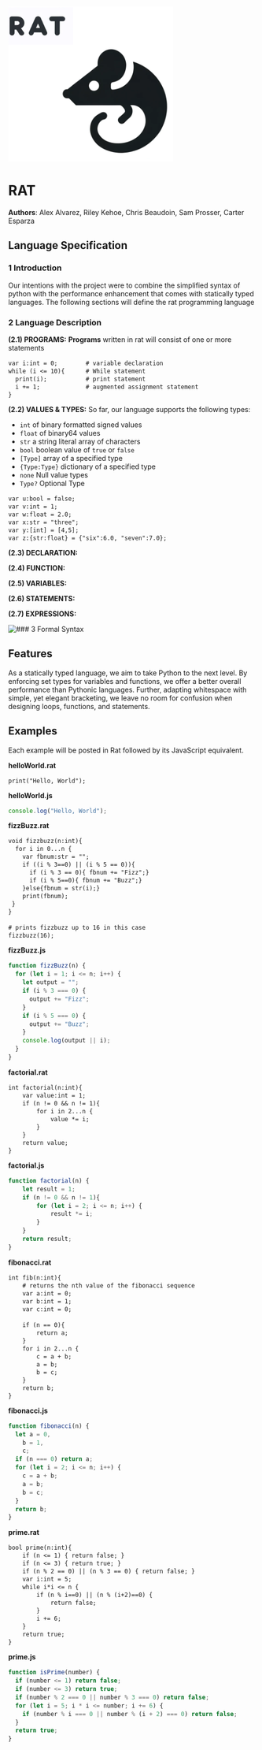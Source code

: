 ![alt text](/docs/rat.png)

# RAT
**Authors**: Alex Alvarez, Riley Kehoe, Chris Beaudoin, Sam Prosser, Carter Esparza

## Language Specification

### 1 Introduction
Our intentions with the project were to combine the simplified syntax of python with the performance enhancement that comes with statically typed languages.
The following sections will define the rat programming language

### 2 Language Description
**(2.1) PROGRAMS:**
**Programs** written in rat will consist of one or more statements
```rat
var i:int = 0;        # variable declaration
while (i <= 10){      # While statement
  print(i);           # print statement
  i += 1;             # augmented assignment statement 
}
```
**(2.2) VALUES & TYPES:**
So far, our language supports the following types:
- `int` of binary formatted signed values
- `float` of binary64 values
- `str` a string literal array of characters
- `bool` boolean value of `true` or `false`
- `[Type]` array of a specified type
- `{Type:Type}` dictionary of a specified type
- `none` Null value types 
- `Type?` Optional Type

```{rat}
var u:bool = false;
var v:int = 1;
var w:float = 2.0;
var x:str = "three";
var y:[int] = [4,5];
var z:{str:float} = {"six":6.0, "seven":7.0};
```


**(2.3) DECLARATION:**

**(2.4) FUNCTION:**

**(2.5) VARIABLES:**

**(2.6) STATEMENTS:**

**(2.7) EXPRESSIONS:**

![### 3 Formal Syntax](/src/rat.ohm)

## Features
As a statically typed language, we aim to take Python to the next level. By enforcing set types for variables and functions, we offer a better overall performance than Pythonic languages. Further, adapting whitespace with simple, yet elegant bracketing, we leave no room for confusion when designing loops, functions, and statements.

## Examples
Each example will be posted in Rat followed by its JavaScript equivalent.

**helloWorld.rat**
```rat
print("Hello, World");
```

**helloWorld.js**
```javascript
console.log("Hello, World");
```

**fizzBuzz.rat**
```rat
void fizzbuzz(n:int){
  for i in 0...n {
  	var fbnum:str = "";
    if ((i % 3==0) || (i % 5 == 0)){
      if (i % 3 == 0){ fbnum += "Fizz";}
      if (i % 5==0){ fbnum += "Buzz";}
  	}else{fbnum = str(i);}
    print(fbnum);
 }
}

# prints fizzbuzz up to 16 in this case
fizzbuzz(16);
```

**fizzBuzz.js**
```javascript
function fizzBuzz(n) {
  for (let i = 1; i <= n; i++) {
    let output = "";
    if (i % 3 === 0) {
      output += "Fizz";
    }
    if (i % 5 === 0) {
      output += "Buzz";
    }
    console.log(output || i);
  }
}
```

**factorial.rat**
```rat
int factorial(n:int){
    var value:int = 1;
    if (n != 0 && n != 1){
        for i in 2...n {
            value *= i;
        }
    }
    return value;
}
```

**factorial.js**
```javascript
function factorial(n) {
    let result = 1;
    if (n != 0 && n != 1){
        for (let i = 2; i <= n; i++) {
            result *= i;
        }
    }
    return result;
}
```

**fibonacci.rat**
```rat
int fib(n:int){
    # returns the nth value of the fibonacci sequence
    var a:int = 0;
    var b:int = 1;
    var c:int = 0;

    if (n == 0){
        return a;
    }
    for i in 2...n {
        c = a + b;
        a = b;
        b = c;
    }
    return b;
}
```

**fibonacci.js**
```javascript
function fibonacci(n) {
  let a = 0,
    b = 1,
    c;
  if (n === 0) return a;
  for (let i = 2; i <= n; i++) {
    c = a + b;
    a = b;
    b = c;
  }
  return b;
}
```

**prime.rat**
```rat
bool prime(n:int){
    if (n <= 1) { return false; }
    if (n <= 3) { return true; }
    if (n % 2 == 0) || (n % 3 == 0) { return false; }
    var i:int = 5;
    while i*i <= n {
    	if (n % i==0) || (n % (i+2)==0) {
        	return false;
        }
        i += 6;
    }
    return true;
}
```

**prime.js**
```javascript
function isPrime(number) {
  if (number <= 1) return false;
  if (number <= 3) return true;
  if (number % 2 === 0 || number % 3 === 0) return false;
  for (let i = 5; i * i <= number; i += 6) {
    if (number % i === 0 || number % (i + 2) === 0) return false;
  }
  return true;
}
```
